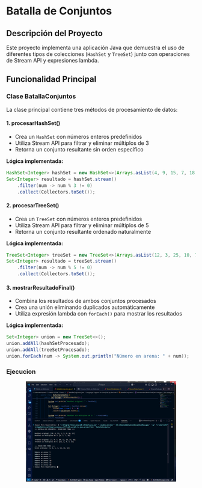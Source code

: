 # Batalla de Conjuntos

## Descripción del Proyecto

Este proyecto implementa una aplicación Java que demuestra el uso de diferentes tipos de colecciones (`HashSet` y `TreeSet`) junto con operaciones de Stream API y expresiones lambda.

## Funcionalidad Principal

### Clase BatallaConjuntos

La clase principal contiene tres métodos de procesamiento de datos:

#### 1. procesarHashSet()
- Crea un `HashSet` con números enteros predefinidos
- Utiliza Stream API para filtrar y eliminar múltiplos de 3
- Retorna un conjunto resultante sin orden específico

**Lógica implementada:**
```java
HashSet<Integer> hashSet = new HashSet<>(Arrays.asList(4, 9, 15, 7, 18, 21, 10, 5));
Set<Integer> resultado = hashSet.stream()
    .filter(num -> num % 3 != 0)
    .collect(Collectors.toSet());
```

#### 2. procesarTreeSet()
- Crea un `TreeSet` con números enteros predefinidos
- Utiliza Stream API para filtrar y eliminar múltiplos de 5
- Retorna un conjunto resultante ordenado naturalmente

**Lógica implementada:**
```java
TreeSet<Integer> treeSet = new TreeSet<>(Arrays.asList(12, 3, 25, 10, 7, 30, 18, 4));
Set<Integer> resultado = treeSet.stream()
    .filter(num -> num % 5 != 0)
    .collect(Collectors.toSet());
```

#### 3. mostrarResultadoFinal()
- Combina los resultados de ambos conjuntos procesados
- Crea una unión eliminando duplicados automáticamente
- Utiliza expresión lambda con `forEach()` para mostrar los resultados

**Lógica implementada:**
```java
Set<Integer> union = new TreeSet<>();
union.addAll(hashSetProcesado);
union.addAll(treeSetProcesado);
union.forEach(num -> System.out.println("Número en arena: " + num));
```

### Ejecucion 
<div align="center">
  <img src="../Pictures/reto5.1.png" alt="reto5.1" width="400"/>
</div>

